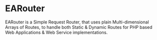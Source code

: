 # EARouter
EARouter is a Simple Request Router, that uses plain Multi-dimensional Arrays of Routes, to handle both Static &amp; Dynamic Routes for PHP based Web Applications &amp; Web Service implementations.
